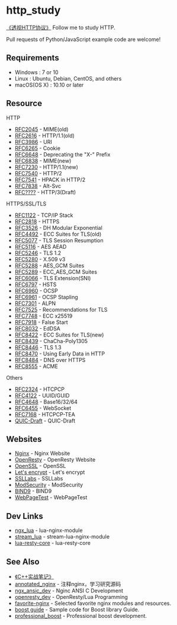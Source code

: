 # http_study

[《透视HTTP协议》](https://time.geekbang.org/column/intro/189) Follow me to study HTTP.

Pull requests of Python/JavaScript example code are welcome!

## Requirements

* Windows : 7 or 10
* Linux : Ubuntu, Debian, CentOS, and others
* macOS(OS X) : 10.10 or later

## Resource

HTTP

* [RFC2045](https://tools.ietf.org/html/rfc2045) - MIME(old)
* [RFC2616](https://tools.ietf.org/html/rfc2616) - HTTP/1.1(old)
* [RFC3986](https://tools.ietf.org/html/rfc3986) - URI
* [RFC6265](https://tools.ietf.org/html/rfc6265) - Cookie
* [RFC6648](https://tools.ietf.org/html/rfc6648) - Deprecating the "X-" Prefix
* [RFC6838](https://tools.ietf.org/html/rfc6838) - MIME(new)
* [RFC7230](https://tools.ietf.org/html/rfc7230) - HTTP/1.1(new)
* [RFC7540](https://tools.ietf.org/html/rfc7540) - HTTP/2
* [RFC7541](https://tools.ietf.org/html/rfc7541) - HPACK in HTTP/2
* [RFC7838](https://tools.ietf.org/html/rfc7838) - Alt-Svc
* [RFC????](https://tools.ietf.org/html/draft-ietf-quic-http) - HTTP/3(Draft)

HTTPS/SSL/TLS

* [RFC1122](https://tools.ietf.org/html/rfc1122) - TCP/IP Stack
* [RFC2818](https://tools.ietf.org/html/rfc2818) - HTTPS
* [RFC3526](https://tools.ietf.org/html/rfc3526) - DH Modular Exponential
* [RFC4492](https://tools.ietf.org/html/rfc4492) - ECC Suites for TLS(old)
* [RFC5077](https://tools.ietf.org/html/rfc5077) - TLS Session Resumption
* [RFC5116](https://tools.ietf.org/html/rfc5116) - AES AEAD
* [RFC5246](https://tools.ietf.org/html/rfc5246) - TLS 1.2
* [RFC5280](https://tools.ietf.org/html/rfc5280) - X.509 v3
* [RFC5288](https://tools.ietf.org/html/rfc5288) - AES_GCM Suites
* [RFC5289](https://tools.ietf.org/html/rfc5289) - ECC_AES_GCM Suites
* [RFC6066](https://tools.ietf.org/html/rfc6066) - TLS Extension(SNI)
* [RFC6797](https://tools.ietf.org/html/rfc6797) - HSTS
* [RFC6960](https://tools.ietf.org/html/rfc6960) - OCSP
* [RFC6961](https://tools.ietf.org/html/rfc6961) - OCSP Stapling
* [RFC7301](https://tools.ietf.org/html/rfc7301) - ALPN
* [RFC7525](https://tools.ietf.org/html/rfc7525) - Recommendations for TLS
* [RFC7748](https://tools.ietf.org/html/rfc7748) - ECC x25519
* [RFC7918](https://tools.ietf.org/html/rfc7918) - False Start
* [RFC8032](https://tools.ietf.org/html/rfc8032) - EdDSA
* [RFC8422](https://tools.ietf.org/html/rfc8422) - ECC Suites for TLS(new)
* [RFC8439](https://tools.ietf.org/html/rfc8439) - ChaCha-Poly1305
* [RFC8446](https://tools.ietf.org/html/rfc8446) - TLS 1.3
* [RFC8470](https://tools.ietf.org/html/rfc8470) - Using Early Data in HTTP
* [RFC8484](https://tools.ietf.org/html/rfc8484) - DNS over HTTPS
* [RFC8555](https://tools.ietf.org/html/rfc8555) - ACME

Others

* [RFC2324](https://tools.ietf.org/html/rfc2324) - HTCPCP
* [RFC4122](https://tools.ietf.org/html/rfc4122) - UUID/GUID
* [RFC4648](https://tools.ietf.org/html/rfc4648) - Base16/32/64
* [RFC6455](https://tools.ietf.org/html/rfc6455) - WebSocket
* [RFC7168](https://tools.ietf.org/html/rfc7168) - HTCPCP-TEA
* [QUIC-Draft](https://quicwg.org/) - QUIC-Draft


## Websites

* [Nginx](http://nginx.org/) - Nginx Website
* [OpenResty](http://openresty.org/) - OpenResty Website
* [OpenSSL](https://www.openssl.org/) - OpenSSL
* [Let's encrypt](https://letsencrypt.org/) - Let's encrypt
* [SSLLabs](https://www.ssllabs.com/) - SSLLabs
* [ModSecurity](http://modsecurity.org/) - ModSecurity
* [BIND9](https://www.isc.org/bind/) - BIND9
* [WebPageTest](https://www.webpagetest.org/) - WebPageTest

## Dev Links

* [ngx_lua](https://github.com/openresty/lua-nginx-module) - lua-nginx-module
* [stream_lua](https://github.com/openresty/stream-lua-nginx-module) - stream-lua-nginx-module
* [lua-resty-core](https://github.com/openresty/lua-resty-core) - lua-resty-core

## See Also

* [《C++实战笔记》](https://time.geekbang.org/column/intro/309)
* [annotated_nginx](https://github.com/chronolaw/annotated_nginx) - 注释nginx，学习研究源码
* [ngx_ansic_dev](https://github.com/chronolaw/ngx_ansic_dev) - Nginc ANSI C Development
* [openresty_dev](https://github.com/chronolaw/openresty_dev) - OpenResty/Lua Programming
* [favorite-nginx](https://github.com/chronolaw/favorite-nginx) - Selected favorite nginx modules and resources.
* [boost guide](https://github.com/chronolaw/boost_guide.git) - Sample code for Boost library Guide.
* [professional_boost](https://github.com/chronolaw/professional_boost.git) - Professional boost development.
